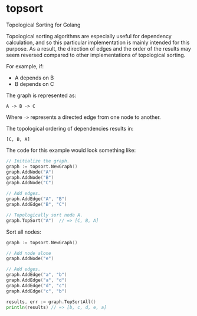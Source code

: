 topsort
=======

Topological Sorting for Golang

Topological sorting algorithms are especially useful for dependency calculation, and so this particular implementation is mainly intended for this purpose. As a result, the direction of edges and the order of the results may seem reversed compared to other implementations of topological sorting.

For example, if:

* A depends on B
* B depends on C

The graph is represented as:

```
A -> B -> C
```

Where `->` represents a directed edge from one node to another.

The topological ordering of dependencies results in:

```
[C, B, A]
```

The code for this example would look something like:

```go
// Initialize the graph.
graph := topsort.NewGraph()
graph.AddNode("A")
graph.AddNode("B")
graph.AddNode("C")

// Add edges.
graph.AddEdge("A", "B")
graph.AddEdge("B", "C")

// Topologically sort node A.
graph.TopSort("A")  // => [C, B, A]
```

Sort all nodes:

```go
graph := topsort.NewGraph()

// Add node alone
graph.AddNode("e")

// Add edges.
graph.AddEdge("a", "b")
graph.AddEdge("a", "d")
graph.AddEdge("d", "c")
graph.AddEdge("c", "b")

results, err := graph.TopSortAll()
println(results) // => [b, c, d, e, a]
```